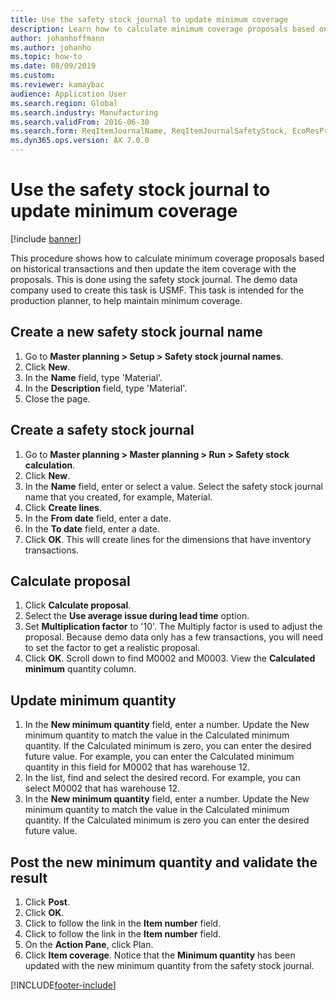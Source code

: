 ```yaml
--- 
title: Use the safety stock journal to update minimum coverage
description: Learn how to calculate minimum coverage proposals based on historical transactions and then update the item coverage with the proposals.
author: johanhoffmann
ms.author: johanho
ms.topic: how-to
ms.date: 08/09/2019
ms.custom:
ms.reviewer: kamaybac   
audience: Application User  
ms.search.region: Global
ms.search.industry: Manufacturing
ms.search.validFrom: 2016-06-30
ms.search.form: ReqItemJournalName, ReqItemJournalSafetyStock, EcoResProductInformationDialog, EcoResProductDetailsExtended, ReqItemTable
ms.dyn365.ops.version: AX 7.0.0 
---
```


# Use the safety stock journal to update minimum coverage

[!include [banner](../../includes/banner.md)]

This procedure shows how to calculate minimum coverage proposals based on historical transactions and then update the item coverage with the proposals. This is done using the safety stock journal. The demo data company used to create this task is USMF. This task is intended for the production planner, to help maintain minimum coverage.


## Create a new safety stock journal name
1. Go to **Master planning > Setup > Safety stock journal names**.
2. Click **New**.
3. In the **Name** field, type 'Material'.
4. In the **Description** field, type 'Material'.
5. Close the page.

## Create a safety stock journal
1. Go to **Master planning > Master planning > Run > Safety stock calculation**.
2. Click **New**.
3. In the **Name** field, enter or select a value. Select the safety stock journal name that you created, for example, Material.  
4. Click **Create lines**.
5. In the **From date** field, enter a date.  
6. In the **To date** field, enter a date.
7. Click **OK**. This will create lines for the dimensions that have inventory transactions.  

## Calculate proposal
1. Click **Calculate proposal**.
2. Select the **Use average issue during lead time** option.
3. Set **Multiplication factor** to '10'. The Multiply factor is used to adjust the proposal. Because demo data only has a few transactions, you will need to set the factor to get a realistic proposal.  
4. Click **OK**. Scroll down to find M0002 and M0003. View the **Calculated minimum** quantity column.   

## Update minimum quantity
1. In the **New minimum quantity** field, enter a number. Update the New minimum quantity to match the value in the Calculated minimum quantity. If the Calculated minimum is zero,  you can enter the desired future value. For example, you can enter the Calculated minimum quantity in this field for M0002 that has warehouse 12.  
2. In the list, find and select the desired record. For example, you can select M0002 that has warehouse 12.  
3. In the **New minimum quantity** field, enter a number. Update the New minimum quantity to match the value in the Calculated minimum quantity. If the Calculated minimum is zero you can enter the desired future value.  

## Post the new minimum quantity and validate the result
1. Click **Post**.
2. Click **OK**.
3. Click to follow the link in the **Item number** field.
4. Click to follow the link in the **Item number** field.
5. On the **Action Pane**, click Plan.
6. Click **Item coverage**. Notice that the **Minimum quantity** has been updated with the new minimum quantity from the safety stock journal.  



[!INCLUDE[footer-include](../../../includes/footer-banner.md)]